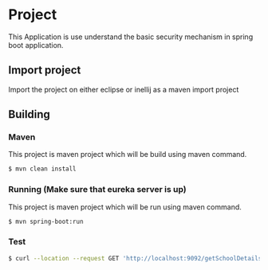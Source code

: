 # Project
This Application is use understand the basic security mechanism in spring boot application.

## Import project
Import the project on either eclipse or inellij as a maven import project

## Building

### Maven
This project is maven project which will be build using maven command.

```bash
$ mvn clean install
```

### Running (Make sure that eureka server is up)
This project is maven project which will be run using maven command.

```bash
$ mvn spring-boot:run
```

### Test

```bash
$ curl --location --request GET 'http://localhost:9092/getSchoolDetails/School1'
```